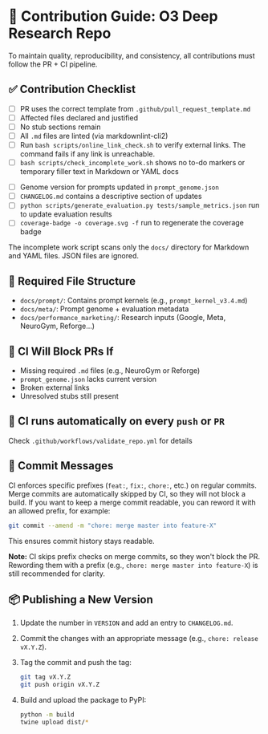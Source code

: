 # 🧭 Contribution Guide: O3 Deep Research Repo

To maintain quality, reproducibility, and consistency, all contributions must follow the PR + CI pipeline.

## ✅ Contribution Checklist

- [ ] PR uses the correct template from `.github/pull_request_template.md`
- [ ] Affected files declared and justified
- [ ] No stub sections remain
- [ ] All `.md` files are linted (via markdownlint-cli2)
- [ ] Run `bash scripts/online_link_check.sh` to verify external links. The command fails if any link is unreachable.
- [ ] `bash scripts/check_incomplete_work.sh` shows no to-do markers or temporary filler text in Markdown or YAML docs
<!-- The script scans for TODO, Coming soon, or placeholder phrases -->
- [ ] Genome version for prompts updated in `prompt_genome.json`
- [ ] `CHANGELOG.md` contains a descriptive section of updates
- [ ] `python scripts/generate_evaluation.py tests/sample_metrics.json` run to update evaluation results
- [ ] `coverage-badge -o coverage.svg -f` run to regenerate the coverage badge

The incomplete work script scans only the `docs/` directory for Markdown and YAML files. JSON files are ignored.

## 📂 Required File Structure

- `docs/prompt/`: Contains prompt kernels (e.g., `prompt_kernel_v3.4.md`)
- `docs/meta/`: Prompt genome + evaluation metadata
- `docs/performance_marketing/`: Research inputs (Google, Meta, NeuroGym, Reforge...)

## 🚨 CI Will Block PRs If
- Missing required `.md` files (e.g., NeuroGym or Reforge)
- `prompt_genome.json` lacks current version
- Broken external links
- Unresolved stubs still present

## 🧪 CI runs automatically on every `push` or `PR`

Check `.github/workflows/validate_repo.yml` for details

## 🔨 Commit Messages

CI enforces specific prefixes (`feat:`, `fix:`, `chore:`, etc.) on regular commits.
Merge commits are automatically skipped by CI, so they will not block a build.
If you want to keep a merge commit readable, you can reword it with an allowed
prefix, for example:

```bash
git commit --amend -m "chore: merge master into feature-X"
```

This ensures commit history stays readable.

**Note:** CI skips prefix checks on merge commits, so they won't block the PR.
Rewording them with a prefix (e.g., `chore: merge master into feature-X`) is
still recommended for clarity.

## 📦 Publishing a New Version

1. Update the number in `VERSION` and add an entry to `CHANGELOG.md`.
2. Commit the changes with an appropriate message (e.g., `chore: release vX.Y.Z`).
3. Tag the commit and push the tag:

   ```bash
   git tag vX.Y.Z
   git push origin vX.Y.Z
   ```

4. Build and upload the package to PyPI:

   ```bash
   python -m build
   twine upload dist/*
   ```
